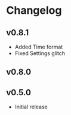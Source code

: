 # Changelog

## v0.8.1

- Added Time format
- Fixed Settings glitch

## v0.8.0

## v0.5.0

- Initial release
